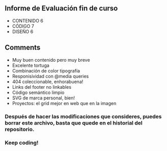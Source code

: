 
## Informe de Evaluación fin de curso
- CONTENIDO 6
- CÓDIGO 7
- DISEÑO 6

## Comments
- Muy buen contenido pero muy breve
- Excelente tortuga
- Combinación de color tipografía
- Responisividad con @media queries
- 404 coleccionable, enhorabuena!
- Links del footer no linkables
- Código semántico limpio
- SVG de marca personal, bien!
- Proyectos: el grid mejor en web que en la imagen

### Después de hacer las modificaciones que consideres, puedes borrar este archivo, basta que quede en el historial del repositorio.
### Keep coding!
